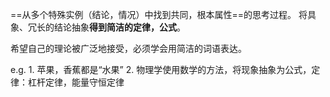 ==从多个特殊实例（结论，情况）中找到共同，根本属性==的思考过程。
将具象、冗长的结论抽象**得到简洁的定律，公式**。

希望自己的理论被广泛地接受，必须学会用简洁的词语表达。

e.g.
	1. 苹果，香蕉都是“水果”
	2. 物理学使用数学的方法，将现象抽象为公式，定律：杠杆定律，能量守恒定律